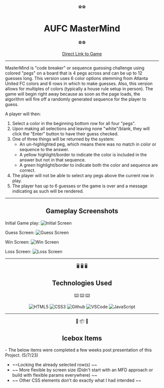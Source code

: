 <div align="center"> 

:soccer::soccer:
# AUFC MasterMind
:soccer::soccer:

[Direct Link to Game](https://ewotoolejc.github.io/MasterMind-Proj-1/)
</div>

-----

MasterMind is "code breaker" or sequence guessing challenge using colored "pegs" on a board that is 4 pegs across and can be up to 12 guesses long. This version uses 6 color options stemming from Atlanta United FC colors and 6 rows in which to make guesses. Also, this version allows for multiples of colors (typically a house rule setup in person). The game will begin right away because as soon as the page loads, the algorithm will fire off a randomly generated sequence for the player to guess.

A player will then:
1. Select a color in the beginning bottom row for all four "pegs".
2. Upon making all selections and leaving none "white"/blank, they will click the "Enter" button to have their guess checked.
3. One of three things will be returned by the system: 
    - An un-highlighted peg, which means there was no match in color or sequence to the answer.
    - A yellow highlight/border to indicate the color is included in the answer but not in that sequence.
    - A green highlight/border to indicate both the color and sequence are correct.
4. The player will not be able to select any pegs above the current row in play.
5. The player has up to 6 guesses or the game is over and a message indicating as such will be rendered.
------------------

<div align="center">

## Gameplay Screenshots

</div>

Initial Game play:
![Initial Screen](https://i.imgur.com/uSppwPL.jpg)

Guess Screen:
![Guess Screen](https://i.imgur.com/TIVA5lH.jpg)

Win Screen:
![Win Screen](https://i.imgur.com/dWrmIQZ.jpg)

Loss Screen:
![Loss Screen](https://i.imgur.com/n6hNxs6.jpg)

----

<div align="center">

:desktop_computer: :desktop_computer: :desktop_computer:
## Technologies Used
:keyboard: :keyboard: :keyboard:


![HTML5](https://img.shields.io/badge/-HTML5-05122A?style=flat&logo=html5)
  ![CSS3](https://img.shields.io/badge/-CSS-05122A?style=flat&logo=css3)
  ![Github](https://img.shields.io/badge/-GitHub-05122A?style=flat&logo=github)
  ![VSCode](https://img.shields.io/badge/-VS_Code-05122A?style=flat&logo=visualstudio)
   ![JavaScript](https://img.shields.io/badge/-JavaScript-05122A?style=flat&logo=javascript)

</div>

---------

<div align="center">

:ice_cube: :package: :ice_cube: 
## Icebox Items

</div>
- The below items were completed a few weeks post presentation of this Project. (5/7/23)

- ~~Locking the already selected row(s) ~~
- ~~ More flexible by screen size (Didn't start with an MFD approach or build with flexible params everywhere) ~~
- ~~ Other CSS elements don't do exactly what I had intended ~~
